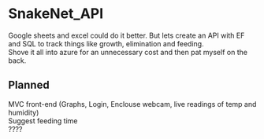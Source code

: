 # SnakeNet_API
Google sheets and excel could do it better. But lets create an API with EF and SQL to track things like growth, elimination and feeding.<br>
Shove it all into azure for an unnecessary cost and then pat myself on the back. 

## Planned
MVC front-end (Graphs, Login, Enclouse webcam, live readings of temp and humidity)<br>
Suggest feeding time<br>
????
